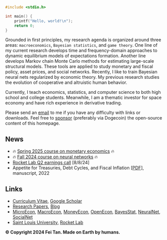 ```c
#include <stdio.h>

int main() {
    printf("Hello, world!\n");
    return 0;
}
```

Grounded in first principles, my research agenda is organized around three areas: `macroeconomics`, `Bayesian statistics`, and `game theory`. One line of my current research develops time and frequency-domain approaches to dynamic equilibrium models of expectations formation. Another line develops Markov chain Monte Carlo methods for estimating large-scale structural models. These tools are applied to study monetary and fiscal policy, asset prices, and social networks. Recently, I like to train Bayesian neural nets regularized by economic theory. My previous research studies the evolution of cooperative and altruistic human behavior.

Currently, I teach economics, statistics, and computer science to both high school and college students. Meanwhile, I am a thematic investor for space economy and have rich experience in derivative trading.

Please send an [email](mailto:tanf@slu.edu) to me if you have any difficulty with links or downloads. Feel free to [sponsor](/sponsor.jpg) (preferably via Dogecoin) the open-source content of this homepage.

## News

* 🔥 [Spring 2025 course on monetary economics](https://github.com/econdojo/money-econ) 🔥
* 🔥 [Fall 2024 course on neural networks](https://github.com/econdojo/intro-nn) 🔥
* [Rocket Lab Q2 earnings call](https://s28.q4cdn.com/737637457/files/doc_financials/2024/q2/FINAL-Rocket-Lab-Q2-2024-Earnings-Presentation.pdf) [8/8/24]
* Appetite for Treasuries, Debt Cycles, and Fiscal Inflation [[PDF](https://github.com/econdojo/papers/blob/main/pdf/BinUtil.pdf)], manuscript, 2022

## Links

* [Curriculum Vitae](https://github.com/econdojo/econdojo/blob/main/Vitae.pdf), [Google Scholar](https://scholar.google.com/citations?hl=en&user=F49yJ3UAAAAJ)
* [Research Papers](https://github.com/econdojo/papers), [Blog](https://github.com/econdojo/blog)
* [MicroEcon](https://github.com/econdojo/micro-econ), [MacroEcon](https://github.com/econdojo/macro-econ), [MoneyEcon](https://github.com/econdojo/money-econ), [OpenEcon](https://github.com/econdojo/open-econ), [BayesStat](https://github.com/econdojo/bayes-stat), [NeuralNet](https://github.com/econdojo/neural-net), [SocialNet](https://github.com/econdojo/social-net)
* [Saint Louis University](https://twitter.com/SLU_Official), [Rocket Lab](https://www.rocketlabusa.com)

**&copy; Copyright 2024 Fei Tan. Made on Earth by humans.**
